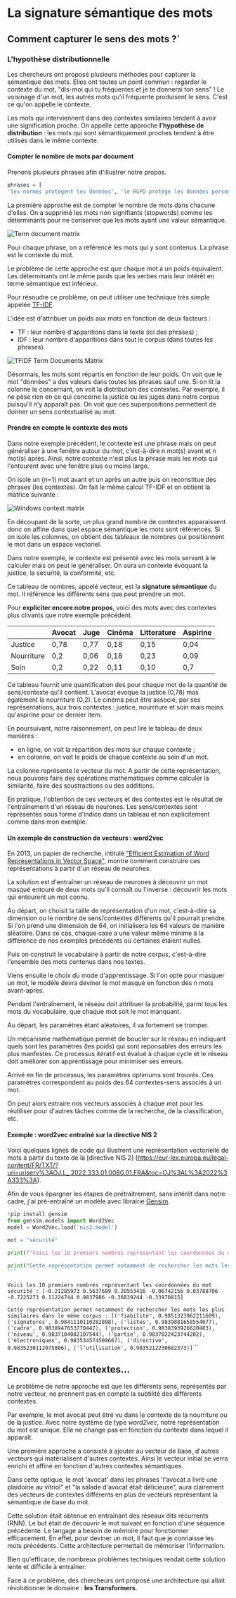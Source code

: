 # La signature sémantique des mots

## Comment capturer le sens des mots ?`

### L'hypothèse distributionnelle 

Les chercheurs ont proposé plusieurs méthodes pour capturer la sémantique des mots. Elles ont toutes un point commun : regarder le contexte du mot,  "dis-moi qui tu fréquentes et je te donnerai ton sens" ! Le voisinage d'un mot, les autres mots qu'il fréquente produisent le sens. C'est ce qu'on appelle le contexte.

Les mots qui interviennent dans des contextes similaires tendent à avoir une signification proche. On appelle cette approche **l’hypothèse de distribution** : les mots qui sont sémantiquement proches tendent à être utilisés dans le même contexte.

#### Compter le nombre de mots par document

Prenons plusieurs phrases afin d'illustrer notre propos. 


```py
phrases = [
'les normes protégent les données', 'le RGPD protége les données personnelles', 'les cybercriminelles volent les données', 'les juges rendent la justice', 'les juristes protégent des données', "la conformité respecte les normes"]
```

La première approche est de compter le nombre de mots dans chacune d'elles. On a supprimé les mots non signifiants (stopwords) comme les déterminants pour ne conserver que les mots ayant une valeur sémantique. 

![Term document matrix](../assets/img/document_terms_matrix_onehot.png)

Pour chaque phrase, on a référencé les mots qui y sont contenus. La phrase est le contexte du mot. 

Le problème de cette approche est que chaque mot a un poids équivalent. Les déterminants ont le même poids que les verbes mais leur intérêt en terme sémantique est inférieur. 

Pour résoudre ce problème, on peut utiliser une technique très simple appelée [TF-IDF](https://fr.wikipedia.org/wiki/TF-IDF). 

L'idée est d'attribuer un poids aux mots en fonction de deux facteurs : 

- TF : leur nombre d'apparitions dans le texte (ici des phrases) ;
- IDF : leur nombre d'apparitions dans tout le corpus (dans toutes les phrases).

![TFIDF Term Documents Matrix](../assets/img/tfidf_document_matrix.png)

Désormais, les mots sont répartis en fonction de leur poids. On voit que le mot "données" a des valeurs dans toutes les phrases sauf une. Si on lit la colonne le concernant, on voit la distribution des contextes. Par exemple, il ne pèse rien en ce qui concerne la justice ou les juges dans notre corpus puisqu'il n'y apparaît pas. On voit que ces superpositions permettent de donner un sens contextualisé au mot. 

#### Prendre en compte le contexte des mots 

Dans notre exemple précédent, le contexte est une phrase mais on peut généraliser à une fenêtre autour du mot, c'est-à-dire n mot(s) avant et n mot(s) après. Ainsi, notre contexte n'est plus la phrase mais les mots qui l'entourent avec une fenêtre plus ou moins large. 

On isole un (n=1) mot avant et un après un autre puis on reconstitue des phrases (les contextes). On fait le même calcul TF-IDF et on obtient la matrice suivante : 

![Windows context matrix](../assets/img/context_matrix.png)

En découpant de la sorte, un plus grand nombre de contextes apparaissent donc on affine dans quel espace sémantique les mots sont référencés. Si on isole les colonnes, on obtient des tableaux de nombres qui positionnent le mot dans un espace vectoriel. 

Dans notre exemple, le contexte est présenté avec les mots servant à le calculer mais on peut le généraliser. On aura un contexte évoquant la justice, la sécurité, la conformité, etc.

Ce tableau de nombres, appelé vecteur, est la **signature sémantique** du mot. Il référence les différents sens que peut prendre un mot. 

Pour **expliciter encore notre propos**, voici des mots avec des contextes plus clivants que notre exemple précédent. 

| | Avocat | Juge | Cinéma | Litterature | Aspirine | 
| ---| ----- | ---- | ----- | ----- | ----- |
| Justice | 0,78 | 0,77 | 0,18 | 0,15 | 0,04 |
| Nourriture | 0,2 | 0,06 | 0,18 | 0,23 | 0,09 |
| Soin | 0,2 | 0,22 | 0,11 | 0,10 | 0,7 |

Ce tableau fournit une quantification des pour chaque mot de la quantité de sens/contexte qu'il contient. L'avocat évoque la justice (0,78) mas également la nourriture (0,2). Le cinéma peut être associé, par ses représentations, aux trois contextes : justice, nourriture et soin mais moins qu'aspirine pour ce dernier item. 

En poursuivant, notre raisonnement, on peut lire le tableau de deux manières : 

- en ligne, on voit la répartition des mots sur chaque contexte ;  
- en colonne, on voit le poids de chaque contexte au sein d'un mot.

La colonne représente le vecteur du mot. A partir de cette représentation, nous pouvons faire des opérations mathématiques comme calculer la similarité, faire des soustractions ou des additions. 

En pratique, l'obtention de ces vecteurs et des contextes est le résultat de l'entraînement d'un réseau de neurones. Les sens/contextes sont représentés sous forme d'indice dans un tableau et non explicitement comme dans mon exemple. 

#### Un exemple de construction de vecteurs : word2vec

En 2013, un papier de recherche, intitulé  ["Efficient Estimation of Word Representations in Vector Space"]([https://arxiv.org/abs/1301.3781][]), montre comment construire ces représentations à partir d'un réseau de neurones.

La solution est d'entraîner un réseau de neurones à découvrir un mot masqué entouré de deux mots qu'il connaît ou l'inverse : découvrir les mots qui entourent un mot connu.

Au départ, on choisit la taille de représentation d'un mot, c'est-à-dire sa dimension ou le nombre de sens/contextes différents qu'il pourrait prendre. Si l'on prend une dimension de 64, on initialisera les 64 valeurs de manière aléatoire. Dans ce cas, chaque case a une valeur même minime à la différence de nos exemples précédents où certaines étaient nulles. 

Puis on construit le vocabulaire à partir de notre corpus, c'est-à-dire l'ensemble des mots contenus dans nos textes. 

Viens ensuite le choix du mode d'apprentissage. Si l'on opte pour masquer un mot, le modèle devra deviner le mot masqué en fonction des n mots avant-après. 

Pendant l'entraînement, le réseau doit attribuer la probabilité, parmi tous les mots du vocabulaire, que chaque mot soit le mot manquant. 

Au départ, les paramètres étant aléatoires, il va fortement se tromper. 

Un mécanisme mathématique permet de boucler sur le réseau en indiquant quels sont les paramètres (les poids) qui sont reponsables des erreurs les plus manfestes. Ce processus itératif est évalué à chaque cycle et le réseau doit améliorer son apprentissage pour minimiser ses erreurs. 

Arrivé en fin de processus, les paramètres optimums sont trouvés. Ces paramètres correspondent au poids des 64 contextes-sens associés à un mot. 

On peut alors extraire nos vecteurs associés à chaque mot pour les réutiliser pour d'autres tâches comme de la recherche, de la classification, etc. 


#### Exemple : word2vec entraîné sur la directive NIS 2

Voici quelques lignes de code qui illustrent une représentation vectorielle de mots à partir du texte de la [directive NIS 2]  (https://eur-lex.europa.eu/legal-content/FR/TXT/?uri=uriserv%3AOJ.L_.2022.333.01.0080.01.FRA&toc=OJ%3AL%3A2022%3A333%3A). 

Afin de vous épargner les étapes de prétraitrement, sans intérêt dans notre cadre, j'ai pré-entraîné un modèle avec librairie [Gensim](https://radimrehurek.com/gensim/index.html).

````python
!pip install gensim
from gensim.models import Word2Vec
model = Word2Vec.load('nis2.model')

mot = "sécurité"

print(f"Voici les 10 premiers nombres représentant les coordonnées du mot {mot} : \n {model.wv[mot][:10]}\n")

print("Cette représentation permet notamment de rechercher les mots les plus similaires dans le même corpus :", model.wv.most_similar('identification'))
```
````
``Voici les 10 premiers nombres représentant les coordonnées du mot sécurité : [-0.21285973 0.5637689 0.20553416 -0.06742156 0.03788706 -0.7225273 0.11224744 0.9837986 -0.36839244 -0.33970815]``

``Cette représentation permet notamment de rechercher les mots les plus similaires dans le même corpus : [('fiabilité', 0.9851323962211609), ('signatures', 0.9841110110282898), ('listes', 0.9839881658554077), ('cadre', 0.9838947653770447), ('protection', 0.9838393926620483), ('niveau', 0.9837104082107544), ('partie', 0.9837022423744202), ('électroniques', 0.983534574508667), ('directive', 0.9835230112075806), ('l’utilisation', 0.9835212230682373)]``
``

## Encore plus de contextes... 

Le problème de notre approche est que les différents sens, représentés par notre vecteur, ne prennent pas en compte la subtilité des différents contextes. 

Par exemple, le mot avocat peut être vu dans le contexte de la nourriture ou de la justice. Avec notre système de type *word2vec*, notre représentation du mot est unique. Elle ne change pas en fonction du contexte dans lequel il apparaît. 

Une première approche a consisté à ajouter au vecteur de base, d'autres vecteurs qui matérialisent d'autres contextes. Ainsi le vecteur initial se verra enrichi et affiné en fonction d'autres contextes sémantiques. 

Dans cette optique, le mot 'avocat' dans les phrases 'l'avocat a livré une plaidoirie au vitriol" et "la salade d'avocat était délicieuse", aura clairement des vecteurs de contextes différents en plus de vecteurs représentant la sémantique de base du mot.

Cette solution était obtenue en entraînant des réseaux dits récurrents (RNN). Le but était de découvrir le mot suivant en fonction d'une séquence précédente. Le langage a besoin de mémoire pour fonctionner efficacement. En effet, pour deviner un mot, il faut que je connaisse les mots précédents. Cette architecture permettait de mémoriser l'information. 

Bien qu'efficace, de nombreux problèmes techniques rendait cette solution lente et difficile à entraîner. 

Face à ce problème, des chercheurs ont proposé une architecture qui allait révolutionner le domaine : **les Transformers**. 
